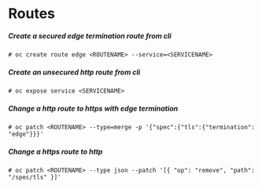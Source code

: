 # Routes

##### Create a secured edge termination route from cli
    # oc create route edge <ROUTENAME> --service=<SERVICENAME>
    
##### Create an unsecured http route from cli
    # oc expose service <SERVICENAME>

##### Change a http route to https with edge termination
    # oc patch <ROUTENAME> --type=merge -p '{"spec":{"tls":{"termination": "edge"}}}'
    
##### Change a https route to http
    # oc patch <ROUTENAME> --type json --patch '[{ "op": "remove", "path": "/spec/tls" }]'
